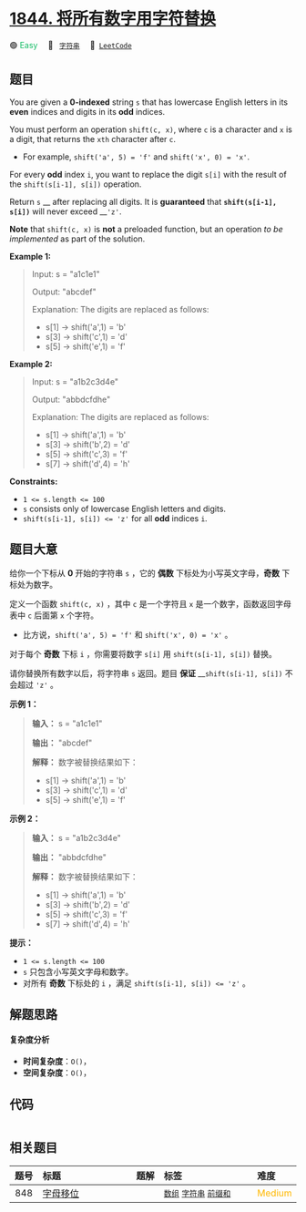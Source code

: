 # [1844. 将所有数字用字符替换](https://leetcode.com/problems/replace-all-digits-with-characters)

🟢 <font color=#15bd66>Easy</font>&emsp; 🔖&ensp; [`字符串`](/leetcode/outline/tag/string.md)&emsp; 🔗&ensp;[`LeetCode`](https://leetcode.com/problems/replace-all-digits-with-characters)


## 题目

You are given a **0-indexed** string `s` that has lowercase English letters in
its **even** indices and digits in its **odd** indices.

You must perform an operation `shift(c, x)`, where `c` is a character and `x`
is a digit, that returns the `xth` character after `c`.

  * For example, `shift('a', 5) = 'f'` and `shift('x', 0) = 'x'`.

For every **odd** index `i`, you want to replace the digit `s[i]` with the
result of the `shift(s[i-1], s[i])` operation.

Return `s` __ after replacing all digits. It is **guaranteed** that
__`shift(s[i-1], s[i])`__ will never exceed __`'z'`.

**Note** that `shift(c, x)` is **not** a preloaded function, but an operation
_to be implemented_ as part of the solution.



**Example 1:**

> Input: s = "a1c1e1"
> 
> Output: "abcdef"
> 
> Explanation: The digits are replaced as follows:
> - s[1] -> shift('a',1) = 'b'
> - s[3] -> shift('c',1) = 'd'
> - s[5] -> shift('e',1) = 'f'

**Example 2:**

> Input: s = "a1b2c3d4e"
> 
> Output: "abbdcfdhe"
> 
> Explanation: The digits are replaced as follows:
> - s[1] -> shift('a',1) = 'b'
> - s[3] -> shift('b',2) = 'd'
> - s[5] -> shift('c',3) = 'f'
> - s[7] -> shift('d',4) = 'h'



**Constraints:**

  * `1 <= s.length <= 100`
  * `s` consists only of lowercase English letters and digits.
  * `shift(s[i-1], s[i]) <= 'z'` for all **odd** indices `i`.


## 题目大意

给你一个下标从 **0** 开始的字符串 `s` ，它的 **偶数** 下标处为小写英文字母，**奇数** 下标处为数字。

定义一个函数 `shift(c, x)` ，其中 `c` 是一个字符且 `x` 是一个数字，函数返回字母表中 `c` 后面第 `x` 个字符。

  * 比方说，`shift('a', 5) = 'f'` 和 `shift('x', 0) = 'x'` 。

对于每个 **奇数** 下标 `i` ，你需要将数字 `s[i]` 用 `shift(s[i-1], s[i])` 替换。

请你替换所有数字以后，将字符串 `s` 返回。题目 **保证** __`shift(s[i-1], s[i])` 不会超过 `'z'` 。

**示例 1：**

> 
> 
> 
> 
> 
> **输入：** s = "a1c1e1"
> 
> **输出：** "abcdef"
> 
> **解释：** 数字被替换结果如下：
> - s[1] -> shift('a',1) = 'b'
> - s[3] -> shift('c',1) = 'd'
> - s[5] -> shift('e',1) = 'f'

**示例 2：**

> 
> 
> 
> 
> 
> **输入：** s = "a1b2c3d4e"
> 
> **输出：** "abbdcfdhe"
> 
> **解释：** 数字被替换结果如下：
> - s[1] -> shift('a',1) = 'b'
> - s[3] -> shift('b',2) = 'd'
> - s[5] -> shift('c',3) = 'f'
> - s[7] -> shift('d',4) = 'h'

**提示：**

  * `1 <= s.length <= 100`
  * `s` 只包含小写英文字母和数字。
  * 对所有 **奇数** 下标处的 `i` ，满足 `shift(s[i-1], s[i]) <= 'z'` 。


## 解题思路

#### 复杂度分析

- **时间复杂度**：`O()`，
- **空间复杂度**：`O()`，

## 代码

```javascript

```

## 相关题目

| 题号 | 标题 | 题解 | 标签 | 难度 |
| :------: | :------ | :------: | :------ | :------ |
| 848 | [字母移位](https://leetcode.com/problems/shifting-letters) |  |  [`数组`](/leetcode/outline/tag/array.md) [`字符串`](/leetcode/outline/tag/string.md) [`前缀和`](/leetcode/outline/tag/prefix-sum.md) | <font color=#ffb800>Medium</font> |

<style>
.blue {
    background-color: #096dd9;
    padding: 0.25rem 0.5rem;
    margin: 0;
    font-size: 0.85em;
    border-radius: 3px;
    color: white;
    font-weight: 500;
}
table th:first-of-type { width: 10%; }
table th:nth-of-type(2) { width: 35%; }
table th:nth-of-type(3) { width: 10%; }
table th:nth-of-type(4) { width: 35%; }
table th:nth-of-type(5) { width: 10%; }
</style>
